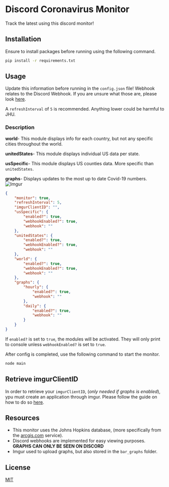# Discord Coronavirus Monitor

Track the latest using this discord monitor!

## Installation

Ensure to install packages before running using the following command.

```bash
pip install -r requirements.txt
```

## Usage

Update this information before running in the ``config.json`` file! Webhook relates to the Discord Webhook. If you are unsure what those are, please look [here](https://support.discord.com/hc/en-us/articles/228383668-Intro-to-Webhooks).

A `refreshInterval` of `5` is recommended. Anything lower could be harmful to JHU.

### Description

**world**-  This module displays info for each country, but not any specific cities throughout the world.

**unitedStates**- This module displays individual US data per state.

**usSpecific**- This module displays US counties data. More specific than `unitedStates`.

**graphs**- Displays updates to the most up to date Covid-19 numbers.
![Imgur](https://imgur.com/L1rm0FN?raw=true "Title")

```json
{
    "monitor": true,
    "refreshInterval": 5,
    "imgurClientID": "",
    "usSpecific": {
        "enabled?": true,
        "webhookEnabled?": true,
        "webhook": ""
    },
    "unitedStates": {
        "enabled?": true,
        "webhookEnabled?": true,
        "webhook": ""
    },
    "world": {
        "enabled?": true,
        "webhookEnabled?": true,
        "webhook": ""
    },
    "graphs": {
        "hourly": {
            "enabled?": true,
            "webhook": ""
        },
        "daily": {
            "enabled?": true,
            "webhook": ""
        }
    }
}
```
If `enabled?` is set to `true`, the modules will be activated. They will only print to console unless `webhookEnabled?` is set to `true`. 

After config is completed, use the following command to start the monitor.

```bash
node main
```

## Retrieve imgurClientID 

In order to retrieve your `imgurClientID`, (*only needed if graphs is enabled*), ypu must create an application through imgur. Please follow the guide on how to do so [here](https://apidocs.imgur.com/?version=latest).

## Resources

- This monitor uses the Johns Hopkins database, (more specifically from the [arcgis.com](https://gisanddata.maps.arcgis.com/apps/opsdashboard/index.html#/bda7594740fd40299423467b48e9ecf6) service).
- Discord webhooks are implemented for easy viewing purposes. **GRAPHS CAN ONLY BE SEEN ON DISCORD**
- Imgur used to upload graphs, but also stored in the `bar_graphs` folder.

## License
[MIT](https://choosealicense.com/licenses/mit/)
